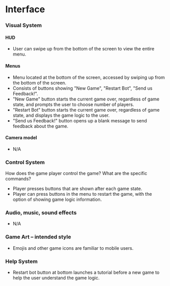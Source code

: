 # Interface

###  Visual System

#### HUD
- User can swipe up from the bottom of the screen to view the entire menu.

####  Menus
- Menu located at the bottom of the screen, accessed by swiping up from the bottom of the screen.
- Consists of buttons showing "New Game", "Restart Bot", "Send us Feedback!".
- "New Game" button starts the current game over, regardless of game state, and prompts the user to choose number of players.
- "Restart Bot" button starts the current game over, regardless of game state, and displays the game logic to the user.
- "Send us Feedback!" button opens up a blank message to send feedback about the game.

#### Camera model
- N/A

### Control System
How does the game player control the game? What are the specific
commands?
- Player presses buttons that are shown after each game state.
- Player can press buttons in the menu to restart the game, with the option of showing game logic information.

### Audio, music, sound effects
- N/A

### Game Art – intended style
- Emojis and other game icons are familiar to mobile users.

### Help System
- Restart bot button at bottom launches a tutorial before a new game to help the user understand the game logic.
